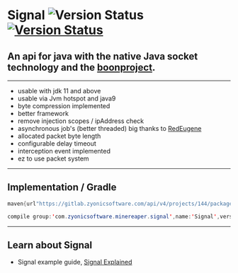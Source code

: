 # Signal ![Version Status ](https://img.shields.io/badge/JDK-11-red?style=for-the-badge) [![Version Status ](https://img.shields.io/badge/RELEASE-v0.8.1-blue?style=for-the-badge)](https://gitlab.zyonicsoftware.com/mint9976/Signal/-/packages)

## An api for java with the native Java socket technology and the [boonproject](https://github.com/boonproject/boon).

________________________________________

- usable with jdk 11 and above
- usable via Jvm hotspot and java9
- byte compression implemented
- better framework
- remove injection scopes / ipAddress check
- asynchronous job's (better threaded) big thanks to [RedEugene](https://github.com/mintUI9976/RedEugene)
- allocated packet byte length
- configurable delay timeout
- interception event implemented
- ez to use packet system

________________________________________

## Implementation / Gradle

````java
maven{url"https://gitlab.zyonicsoftware.com/api/v4/projects/144/packages/maven"}   
````

````java
compile group:'com.zyonicsoftware.minereaper.signal',name:'Signal',version:'v0.8.0'
````

________________________________________

## Learn about Signal

- Signal example
  guide, [Signal Explained](https://gitlab.zyonicsoftware.com/mint9976/Signal/-/tree/master/src/main/java/com/zyonicsoftware/minereaper/signal/example)



